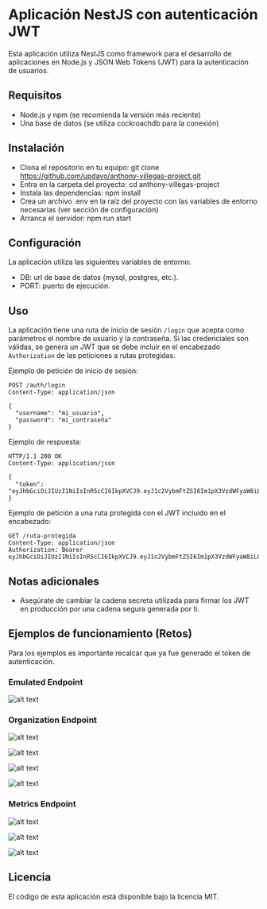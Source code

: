 # Aplicación NestJS con autenticación JWT

Esta aplicación utiliza NestJS como framework para el desarrollo de aplicaciones en Node.js y JSON Web Tokens (JWT) para la autenticación de usuarios.

## Requisitos

- Node.js y npm (se recomienda la versión más reciente)
- Una base de datos (se utiliza cockroachdb para la conexión)

## Instalación

- Clona el repositorio en tu equipo: git clone https://github.com/updavo/anthony-villegas-project.git
- Entra en la carpeta del proyecto: cd anthony-villegas-project
- Instala las dependencias: npm install
- Crea un archivo .env en la raíz del proyecto con las variables de entorno necesarias (ver sección de configuración)
- Arranca el servidor: npm run start

## Configuración

La aplicación utiliza las siguientes variables de entorno:

- DB: url de base de datos (mysql, postgres, etc.).
- PORT: puerto de ejecución.

## Uso

La aplicación tiene una ruta de inicio de sesión `/login` que acepta como parámetros el nombre de usuario y la contraseña. Si las credenciales son válidas, se genera un JWT que se debe incluir en el encabezado `Authorization` de las peticiones a rutas protegidas.

Ejemplo de petición de inicio de sesión:

```
POST /auth/login
Content-Type: application/json

{
  "username": "mi_usuario",
  "password": "mi_contraseña"
}
```

Ejemplo de respuesta:

```
HTTP/1.1 200 OK
Content-Type: application/json

{
  "token": "eyJhbGciOiJIUzI1NiIsInR5cCI6IkpXVCJ9.eyJ1c2VybmFtZSI6Im1pX3VzdWFyaW8iLCJpYXQiOjE1Nzk5OTk5OTl"
}
```

Ejemplo de petición a una ruta protegida con el JWT incluido en el encabezado:

```
GET /ruta-protegida
Content-Type: application/json
Authorization: Bearer eyJhbGciOiJIUzI1NiIsInR5cCI6IkpXVCJ9.eyJ1c2VybmFtZSI6Im1pX3VzdWFyaW8iLCJpYXQiOjE1Nzk5OTk5OTl
```

## Notas adicionales

- Asegúrate de cambiar la cadena secreta utilizada para firmar los JWT en producción por una cadena segura generada por ti.

## Ejemplos de funcionamiento (Retos)

Para los ejemplos es importante recalcar que ya fue generado el token de autenticación.

### Emulated Endpoint

![alt text](/assets/img/emulated_api.jpg?raw=true)

### Organization Endpoint

![alt text](/assets/img/get_organization.jpg?raw=true)

![alt text](/assets/img/set_organization.jpg?raw=true)

![alt text](/assets/img/update_organization.jpg?raw=true)

![alt text](/assets/img/delete_organization.jpg?raw=true)

### Metrics Endpoint

![alt text](/assets/img/get_metrics_per_tribu.png?raw=true)

![alt text](/assets/img/get_metrics_per_tribu_error.jpg?raw=true)

![alt text](/assets/img/get_metrics_per_tribu_download.jpg?raw=true)

## Licencia

El código de esta aplicación está disponible bajo la licencia MIT.